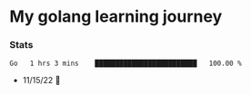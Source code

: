 # My golang learning journey

<!--START_SECTION:waka-->

### Stats
```text
Go   1 hrs 3 mins    █████████████████████████   100.00 %
```

<!--END_SECTION:waka-->

- 11/15/22 🏁



